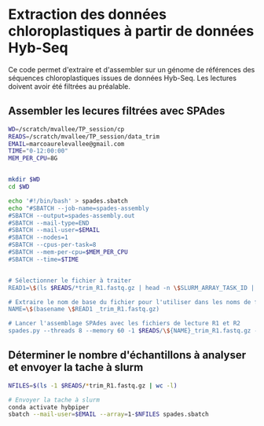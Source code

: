 # Extraction des données chloroplastiques à partir de données Hyb-Seq
Ce code permet d'extraire et d'assembler sur un génome de références des séquences chloroplastiques issues de données Hyb-Seq. Les lectures doivent avoir été filtrées au préalable.
## Assembler les lecures filtrées avec SPAdes
```bash
WD=/scratch/mvallee/TP_session/cp
READS=/scratch/mvallee/TP_session/data_trim
EMAIL=marcoaurelevallee@gmail.com
TIME="0-12:00:00"
MEM_PER_CPU=8G


mkdir $WD
cd $WD

echo '#!/bin/bash' > spades.sbatch
echo "#SBATCH --job-name=spades-assembly
#SBATCH --output=spades-assembly.out
#SBATCH --mail-type=END
#SBATCH --mail-user=$EMAIL
#SBATCH --nodes=1
#SBATCH --cpus-per-task=8
#SBATCH --mem-per-cpu=$MEM_PER_CPU
#SBATCH --time=$TIME


# Sélectionner le fichier à traiter
READ1=\$(ls $READS/*trim_R1.fastq.gz | head -n \$SLURM_ARRAY_TASK_ID | tail -n 1) 

# Extraire le nom de base du fichier pour l'utiliser dans les noms de fichiers
NAME=\$(basename \$READ1 _trim_R1.fastq.gz)

# Lancer l'assemblage SPAdes avec les fichiers de lecture R1 et R2
spades.py --threads 8 --memory 60 -1 $READS/\${NAME}_trim_R1.fastq.gz -2 $READS/\${NAME}_trim_R2.fastq.gz -o $WD/\${NAME}" >> spades.sbatch
```

## Déterminer le nombre d'échantillons à analyser et envoyer la tache à slurm
```bash
NFILES=$(ls -1 $READS/*trim_R1.fastq.gz | wc -l)

# Envoyer la tache à slurm
conda activate hybpiper
sbatch --mail-user=$EMAIL --array=1-$NFILES spades.sbatch
```
